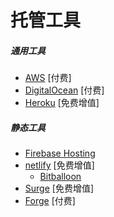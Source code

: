 # 托管工具

##### 通用工具

* [AWS](https://aws.amazon.com/websites/) [付费]
* [DigitalOcean](https://digitalocean.com) [付费]
* [Heroku](https://heroku.com) [免费增值]

##### 静态工具

* [Firebase Hosting](https://firebase.google.com/docs/hosting/)
* [netlify](https://www.netlify.com) [免费增值]
  * [Bitballoon](https://www.bitballoon.com/)
* [Surge](https://surge.sh/) [免费增值]
* [Forge](https://getforge.com/) [付费]
